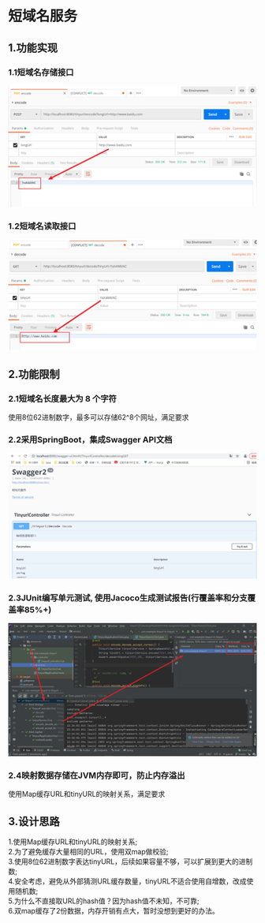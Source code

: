 # 短域名服务

## 1.功能实现
### 1.1短域名存储接口
![avatar](./picture/1.png)
### 1.2短域名读取接口
![avatar](./picture/2.png)

## 2.功能限制
### 2.1短域名长度最大为 8 个字符
使用8位62进制数字，最多可以存储62^8个网址，满足要求
### 2.2采用SpringBoot，集成Swagger API文档
![avatar](./picture/3.png)
### 2.3JUnit编写单元测试, 使用Jacoco生成测试报告(行覆盖率和分支覆盖率85%+)
![avatar](./picture/4.png)
### 2.4映射数据存储在JVM内存即可，防止内存溢出
使用Map缓存URL和tinyURL的映射关系，满足要求


## 3.设计思路
1.使用Map缓存URL和tinyURL的映射关系;  
2.为了避免缓存大量相同的URL，使用双map做校验;  
3.使用8位62进制数字表达tinyURL，后续如果容量不够，可以扩展到更大的进制数;    
4.安全考虑，避免从外部猜测URL缓存数量，tinyURL不适合使用自增数，改成使用随机数;   
5.为什么不直接取URL的hash值？因为hash值不未知，不可靠;  
6.双map缓存了2份数据，内存开销有点大，暂时没想到更好的办法。  